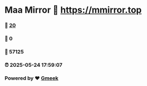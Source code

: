 # Maa Mirror :link: https://mmirror.top 
### :page_facing_up: [20](https://mmirror.top/tag.html) 
### :speech_balloon: 0 
### :hibiscus: 57125 
### :alarm_clock: 2025-05-24 17:59:07 
### Powered by :heart: [Gmeek](https://github.com/Meekdai/Gmeek)
